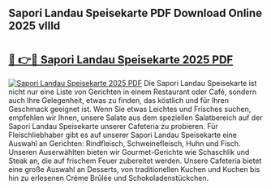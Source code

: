 ## Sapori Landau Speisekarte PDF Download Online 2025 vlIld

# <h2><a href="http://gccr55r.nevu.top/?p=Sapori+Landau+Speisekarte">🔗 👉🔴 Sapori Landau Speisekarte 2025 PDF</a></h2>

[![Sapori Landau Speisekarte 2025 PDF](https://i.imgur.com/dBaPXMq.png)](http://gccr55r.nevu.top/?p=Sapori+Landau+Speisekarte)
Die Sapori Landau Speisekarte ist nicht nur eine Liste von Gerichten in einem Restaurant oder Café, sondern auch Ihre Gelegenheit, etwas zu finden, das köstlich und für Ihren Geschmack geeignet ist. Wenn Sie etwas Leichtes und Frisches suchen, empfehlen wir Ihnen, unsere Salate aus dem speziellen Salatbereich auf der Sapori Landau Speisekarte unserer Cafeteria zu probieren. Für Fleischliebhaber gibt es auf unserer Sapori Landau Speisekarte eine Auswahl an Gerichten: Rindfleisch, Schweinefleisch, Huhn und Fisch. Unseren Auserwählten bieten wir Gourmet-Gerichte wie Schaschlik und Steak an, die auf frischem Feuer zubereitet werden. Unsere Cafeteria bietet eine große Auswahl an Desserts, von traditionellen Kuchen und Kuchen bis hin zu erlesenen Crème Brûlée und Schokoladenstückchen.
